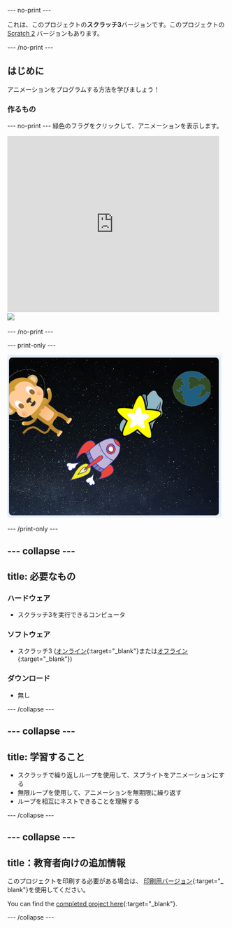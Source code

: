 \--- no-print \---

これは、このプロジェクトの**スクラッチ3**バージョンです。このプロジェクトの[ Scratch 2](https://projects.raspberrypi.org/en/projects/lost-in-space-scratch2) バージョンもあります。

\--- /no-print \---

## はじめに

アニメーションをプログラムする方法を学びましょう！

### 作るもの

\--- no-print \--- 緑色のフラグをクリックして、アニメーションを表示します。

<div class="scratch-preview">
  <iframe allowtransparency="true" width="485" height="402" src="https://scratch.mit.edu/projects/embed/276873231/?autostart=false" frameborder="0" scrolling="no"></iframe>
  <img src="images/space-final.png">
</div>

\--- /no-print \---

\--- print-only \---

![Complete project](images/showcase_static.png)

\--- /print-only \---

## \--- collapse \---

## title: 必要なもの

### ハードウェア

- スクラッチ3を実行できるコンピュータ

### ソフトウェア

- スクラッチ3 ([オンライン](http://rpf.io/scratchon){:target="_blank"}または[オフライン](http://rpf.io/scratchoff){:target="_blank"})

### ダウンロード

- 無し

\--- /collapse \---

## \--- collapse \---

## title: 学習すること

- スクラッチで繰り返しループを使用して、スプライトをアニメーションにする
- 無限ループを使用して、アニメーションを無期限に繰り返す
- ループを相互にネストできることを理解する

\--- /collapse \---

## \--- collapse \---

## title：教育者向けの追加情報

このプロジェクトを印刷する必要がある場合は、 [印刷用バージョン](https://projects.raspberrypi.org/en/projects/lost-in-space/print){:target="_ blank"}を使用してください。

You can find the [completed project here](http://rpf.io/p/en/lost-in-space-get){:target="_blank"}.

\--- /collapse \---